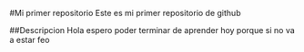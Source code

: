#Mi primer repositorio
Este es mi primer repositorio de github

##Descripcion
Hola espero poder terminar de aprender hoy porque si no va a estar feo
